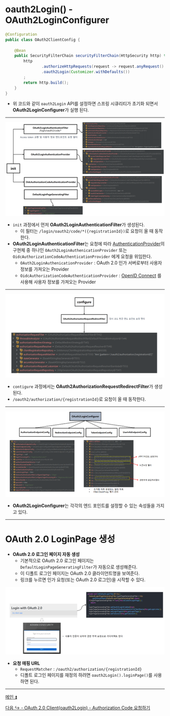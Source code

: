 # oauth2Login() - OAuth2LoginConfigurer

```java
@Configuration
public class OAuth2ClientConfig {

    @Bean
    public SecurityFilterChain securityFilterChain(HttpSecurity http) throws Exception {
        http
                .authorizeHttpRequests(request -> request.anyRequest().authenticated())
                .oauth2Login(Customizer.withDefaults())
        ;
        return http.build();
    }
}
```

- 위 코드와 같이 `oauth2Login` API를 설정하면 스프링 시큐리티가 초기화 되면서 **OAuth2LoginConfigurer**가 실행 된다.

---

![img.png](image/img.png)

- `init` 과정에서 먼저 **OAuth2LoginAuthenticationFilter**가 생성된다.
  - 이 필터는 `/login/oauth2/code/*({registrationId})`로 요청이 올 때 동작한다.
- **OAuth2LoginAuthenticationFilter**는 요청에 따라 [AuthenticationProvider](https://github.com/genesis12345678/TIL/blob/main/Spring/security/security/AuthenticationArchitecture/AuthenticationProvider.md)의 구현체 중 하나인
  `OAuth2LoginAuthenicationProvider` 또는 `OidcAuthorizationCodeAuthenticationProvider` 에게 요청을 위임한다.
  - `OAuth2LoginAuthenicationProvider` : OAuth 2.0 인가 서버로부터 사용자 정보를 가져오는 Provider
  - `OidcAuthorizationCodeAuthenticationProvider` : [OpenID Connect](https://github.com/genesis12345678/TIL/blob/main/Spring/security/oauth/OpenID/OpenID.md) 를 사용해 사용자 정보를 가져오는 Provider

---

![img_1.png](image/img_1.png)

- `contigure` 과정에서는 **OAuth2AuthorizationRequestRedirectFilter**가 생성된다.
- `/oauth2/authorization/{registrationId}`로 요청이 올 때 동작한다.

---

![img_2.png](image/img_2.png)

- **OAuth2LoginConfigurer**는 각각의 엔드 포인트를 설정할 수 있는 속성들을 가지고 있다.

---

# OAuth 2.0 LoginPage 생성

- **OAuth 2.0 로그인 페이지 자동 생성**
  - 기본적으로 OAuth 2.0 로그인 페이지는 `DefaultLoginPageGeneratingFilter`가 자동으로 생성해준다.
  - 이 디폴트 로그인 페이지는 OAuth 2.0 클라이언트명을 보여준다.
  - 링크를 누르면 인가 요청(또는 OAuth 2.0 로그인)을 시작할 수 있다.

![img_3.png](image/img_3.png)

- **요청 매핑 URL**
  - `RequestMatcher` : `/oauth2/authorization/{registrationId}`
  - 디폴트 로그인 페이지를 재정의 하려면 `oauth2Login().loginPage()`를 사용하면 된다.

---

[메인 ⏫](https://github.com/genesis12345678/TIL/blob/main/Spring/security/oauth/main.md)

[다음 ↪️ - OAuth 2.0 Client(oauth2Login) - Authorization Code 요청하기](https://github.com/genesis12345678/TIL/blob/main/Spring/security/oauth/OAuth2Login/Authorization%20Code.md)
